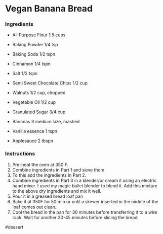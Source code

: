 # Vegan Banana Bread
### Ingredients
* All Purpose Flour 1.5 cups
* Baking Powder 1/4 tsp
* Baking Soda 1/2 tspn
* Cinnamon 1/4 tspn 
* Salt 1/2 tspn

* Semi Sweet Chocolate Chips 1/2 cup 
* Walnuts 1/2 cup, chopped

* Vegetable Oil 1/2 cup
* Granulated Sugar 3/4 cup
* Bananas 3 medium size, mashed
* Vanilla essence 1 tspn
* Applesauce 2 tbspn

### Instructions
1. Pre-heat the oven at 350 F.
2. Combine ingredients in Part 1 and sieve them.
3. To this add the ingredients in Part 2.
4. Combine ingredients in Part 3 in a blender/or cream it using an electric hand mixer.  I used my magic bullet blender to blend it.  Add this mixture to the above dry ingredients and mix it well.  
5. Pour it in a greased bread loaf pan
6. Bake it at 350F for 50 min or until a skewer inserted in the middle of the loaf comes out clean.
7. Cool the bread in the pan for 30 minutes before transferring it to a wire rack.  Wait for another 30-45 minutes before slicing the bread.

#dessert
